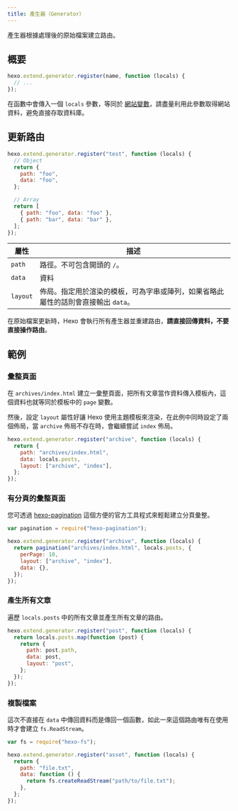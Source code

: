 ```yaml
---
title: 產生器（Generator）
---
```


產生器根據處理後的原始檔案建立路由。

## 概要

```js
hexo.extend.generator.register(name, function (locals) {
  // ...
});
```

在函數中會傳入一個 `locals` 參數，等同於 [網站變數](../docs/variables.html#網站變數)，請盡量利用此參數取得網站資料，避免直接存取資料庫。

## 更新路由

```js
hexo.extend.generator.register("test", function (locals) {
  // Object
  return {
    path: "foo",
    data: "foo",
  };

  // Array
  return [
    { path: "foo", data: "foo" },
    { path: "bar", data: "bar" },
  ];
});
```

| 屬性     | 描述                                                                              |
| -------- | --------------------------------------------------------------------------------- |
| `path`   | 路徑。不可包含開頭的 `/`。                                                        |
| `data`   | 資料                                                                              |
| `layout` | 佈局。指定用於渲染的模板，可為字串或陣列，如果省略此屬性的話則會直接輸出 `data`。 |

在原始檔案更新時，Hexo 會執行所有產生器並重建路由，**請直接回傳資料，不要直接操作路由**。

## 範例

### 彙整頁面

在 `archives/index.html` 建立一彙整頁面，把所有文章當作資料傳入模板內，這個資料也就等同於模板中的 `page` 變數。

然後，設定 `layout` 屬性好讓 Hexo 使用主題模板來渲染，在此例中同時設定了兩個佈局，當 `archive` 佈局不存在時，會繼續嘗試 `index` 佈局。

```js
hexo.extend.generator.register("archive", function (locals) {
  return {
    path: "archives/index.html",
    data: locals.posts,
    layout: ["archive", "index"],
  };
});
```

### 有分頁的彙整頁面

您可透過 [hexo-pagination] 這個方便的官方工具程式來輕鬆建立分頁彙整。

```js
var pagination = require("hexo-pagination");

hexo.extend.generator.register("archive", function (locals) {
  return pagination("archives/index.html", locals.posts, {
    perPage: 10,
    layout: ["archive", "index"],
    data: {},
  });
});
```

### 產生所有文章

遍歷 `locals.posts` 中的所有文章並產生所有文章的路由。

```js
hexo.extend.generator.register("post", function (locals) {
  return locals.posts.map(function (post) {
    return {
      path: post.path,
      data: post,
      layout: "post",
    };
  });
});
```

### 複製檔案

這次不直接在 `data` 中傳回資料而是傳回一個函數，如此一來這個路由唯有在使用時才會建立 `fs.ReadStream`。

```js
var fs = require("hexo-fs");

hexo.extend.generator.register("asset", function (locals) {
  return {
    path: "file.txt",
    data: function () {
      return fs.createReadStream("path/to/file.txt");
    },
  };
});
```

[hexo-pagination]: https://github.com/hexojs/hexo-pagination
